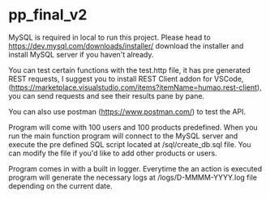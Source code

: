 # pp_final_v2
 
 MySQL is required in local to run this project.
Please head to https://dev.mysql.com/downloads/installer/ download the installer and install MySQL server if you haven't already.

You can test certain functions with the test.http file, it has pre generated REST requests, I suggest you to install REST Client addon for VSCode, (https://marketplace.visualstudio.com/items?itemName=humao.rest-client), you can send requests and see their results pane by pane.

You can also use postman (https://www.postman.com/) to test the API.

Program will come with 100 users and 100 products predefined. When you run the main function program will connect to the MySQL server and execute the pre defined SQL script located at /sql/create_db.sql file. You can modify the file if you'd like to add other products or users.

Program comes in with a built in logger. Everytime the an action is executed program will generate the necessary logs at /logs/D-MMMM-YYYY.log file depending on the current date.
